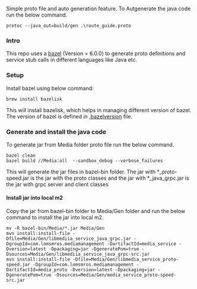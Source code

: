 Simple proto file and auto generation feature. To Autgenerate the java code run the below command. 

`protoc --java_out=build/gen .\route_guide.proto`


### Intro
This repo uses a [bazel](https://bazel.build/) (Version = 6.0.0) to generate proto
definitions and service stub calls in different languages like Java etc.

### Setup
Install bazel using below command:
 ```shell script
brew install bazelisk
```
This will install bazelisk, which helps in managing different version of bazel. 
The version of bazel is defined in [.bazelversion](./.bazelversion) file.

### Generate and install the java code
To generate jar from Media folder proto file run the below command.
 ```shell script
bazel clean
bazel build //Media:all  --sandbox_debug --verbose_failures
```
This will generate the jar files in bazel-bin folder. 
The jar with *_proto-speed.jar is the jar with the proto classes and the jar with *_java_grpc.jar is the jar with grpc server and client classes

#### Install jar into local m2
Copy the jar from bazel-bin folder to Media/Gen folder and run the below command to install the jar into local m2.
 
```shell script
mv -R bazel-bin/Media/*.jar Media/Gen
mvn install:install-file -Dfile=Media/Gen/libmediia_service_java_grpc.jar -DgroupId=com.lomsmros.mediamanagement -DartifactId=media_service -Dversion=latest -Dpackaging=jar -DgeneratePom=true -Dsources=Media/Gen/libmediia_service_java_grpc-src.jar
mvn install:install-file -Dfile=Media/Gen/libmedia_service_proto-speed.jar -DgroupId=com.lomsmros.mediamanagement -DartifactId=media_proto -Dversion=latest -Dpackaging=jar -DgeneratePom=true -Dsources=Media/Gen/media_service_proto-speed-src.jar
```